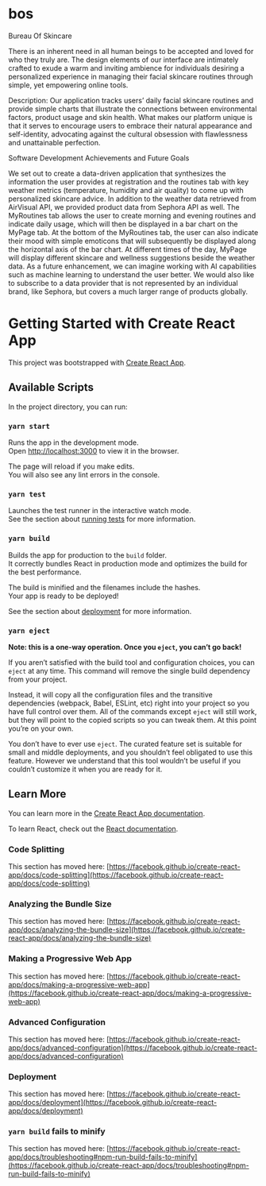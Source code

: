 # bos

Bureau Of Skincare

There is an inherent need in all human beings to be accepted and loved for who they truly are.  The design elements of our interface are intimately crafted to exude a warm and inviting ambience for individuals desiring a personalized experience in managing their facial skincare routines through simple, yet empowering online tools.

Description: Our application tracks users’ daily facial skincare routines and provide simple charts that illustrate the connections between environmental factors, product usage and skin health.  What makes our platform unique is that it serves to encourage users to embrace their natural appearance and self-identity, advocating against the cultural obsession with flawlessness and unattainable perfection.

Software Development Achievements and Future Goals

We set out to create a data-driven application that synthesizes the information the user provides at registration and the routines tab with key weather metrics (temperature, humidity and air quality) to come up with personalized skincare advice.  In addition to the weather data retrieved from AirVisual API, we provided product data from Sephora API as well.  The MyRoutines tab allows the user to create morning and evening routines and indicate daily usage, which will then be displayed in a bar chart on the MyPage tab.  At the bottom of the MyRoutines tab, the user can also indicate their mood with simple emoticons that will subsequently be displayed along the horizontal axis of the bar chart.
At different times of the day, MyPage will display different skincare and wellness suggestions beside the weather data.  As a future enhancement, we can imagine working with AI capabilities such as machine learning to understand the user better.  We would also like to subscribe to a data provider that is not represented by an individual brand, like Sephora, but covers a much larger range of products globally.


# Getting Started with Create React App

This project was bootstrapped with [Create React App](https://github.com/facebook/create-react-app).

## Available Scripts

In the project directory, you can run:

### `yarn start`

Runs the app in the development mode.\
Open [http://localhost:3000](http://localhost:3000) to view it in the browser.

The page will reload if you make edits.\
You will also see any lint errors in the console.

### `yarn test`

Launches the test runner in the interactive watch mode.\
See the section about [running tests](https://facebook.github.io/create-react-app/docs/running-tests) for more information.

### `yarn build`

Builds the app for production to the `build` folder.\
It correctly bundles React in production mode and optimizes the build for the best performance.

The build is minified and the filenames include the hashes.\
Your app is ready to be deployed!

See the section about [deployment](https://facebook.github.io/create-react-app/docs/deployment) for more information.

### `yarn eject`

**Note: this is a one-way operation. Once you `eject`, you can’t go back!**

If you aren’t satisfied with the build tool and configuration choices, you can `eject` at any time. This command will remove the single build dependency from your project.

Instead, it will copy all the configuration files and the transitive dependencies (webpack, Babel, ESLint, etc) right into your project so you have full control over them. All of the commands except `eject` will still work, but they will point to the copied scripts so you can tweak them. At this point you’re on your own.

You don’t have to ever use `eject`. The curated feature set is suitable for small and middle deployments, and you shouldn’t feel obligated to use this feature. However we understand that this tool wouldn’t be useful if you couldn’t customize it when you are ready for it.

## Learn More

You can learn more in the [Create React App documentation](https://facebook.github.io/create-react-app/docs/getting-started).

To learn React, check out the [React documentation](https://reactjs.org/).

### Code Splitting

This section has moved here: [https://facebook.github.io/create-react-app/docs/code-splitting](https://facebook.github.io/create-react-app/docs/code-splitting)

### Analyzing the Bundle Size

This section has moved here: [https://facebook.github.io/create-react-app/docs/analyzing-the-bundle-size](https://facebook.github.io/create-react-app/docs/analyzing-the-bundle-size)

### Making a Progressive Web App

This section has moved here: [https://facebook.github.io/create-react-app/docs/making-a-progressive-web-app](https://facebook.github.io/create-react-app/docs/making-a-progressive-web-app)

### Advanced Configuration

This section has moved here: [https://facebook.github.io/create-react-app/docs/advanced-configuration](https://facebook.github.io/create-react-app/docs/advanced-configuration)

### Deployment

This section has moved here: [https://facebook.github.io/create-react-app/docs/deployment](https://facebook.github.io/create-react-app/docs/deployment)

### `yarn build` fails to minify

This section has moved here: [https://facebook.github.io/create-react-app/docs/troubleshooting#npm-run-build-fails-to-minify](https://facebook.github.io/create-react-app/docs/troubleshooting#npm-run-build-fails-to-minify)
